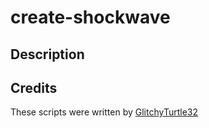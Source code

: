 # create-shockwave

## Description


## Credits
These scripts were written by [GlitchyTurtle32](https://github.com/GlitchyTurtle)

